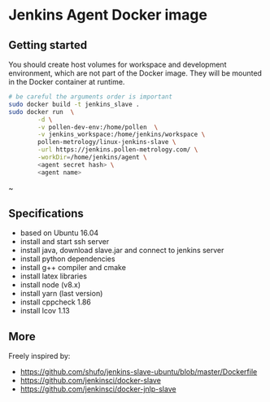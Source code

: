 Jenkins Agent Docker image
===

## Getting started

You should create host volumes for workspace and development
environment, which are not part of the Docker image.
They will be mounted in the Docker container at runtime.

```bash
# be careful the arguments order is important
sudo docker build -t jenkins_slave .
sudo docker run  \
        -d \
        -v pollen-dev-env:/home/pollen  \
        -v jenkins_workspace:/home/jenkins/workspace \
        pollen-metrology/linux-jenkins-slave \
        -url https://jenkins.pollen-metrology.com/ \
        -workDir=/home/jenkins/agent \
        <agent secret hash> \
        <agent name>
```
~


## Specifications

* based on Ubuntu 16.04
* install and start ssh server
* install java, download slave.jar and connect to jenkins server
* install python dependencies
* install g++ compiler and cmake
* install latex libraries
* install node (v8.x)
* install yarn (last version)
* install cppcheck 1.86
* install lcov 1.13

## More

Freely inspired by:
* https://github.com/shufo/jenkins-slave-ubuntu/blob/master/Dockerfile
* https://github.com/jenkinsci/docker-slave
* https://github.com/jenkinsci/docker-jnlp-slave
